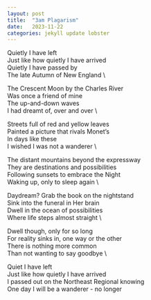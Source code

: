 ```yaml
---
layout: post
title:  "3am Plagarism"
date:   2023-11-22
categories: jekyll update lobster
---
```


Quietly I have left\
Just like how quietly I have arrived \
Quietly I have passed by\
The late Autumn of New England \

The Crescent Moon by the Charles River\
Was once a friend of mine \
The up-and-down waves\
I had dreamt of, over and over \

Streets full of red and yellow leaves\
Painted a picture that rivals Monet’s \
In days like these\
I wished I was not a wanderer \

The distant mountains beyond the expressway \
They are destinations and possibilities\
Following sunsets to embrace the Night \
Waking up, only to sleep again \

Daydream? Grab the book on the nightstand \
Sink into the funeral in Her brain \
Dwell in the ocean of possibilities \
Where life steps almost straight \

Dwell though, only for so long\
For reality sinks in, one way or the other \
There is nothing more common\
Than not wanting to say goodbye \

Quiet I have left\
Just like how quietly I have arrived \
I passed out on the Northeast Regional knowing \
One day I will be a wanderer - no longer
